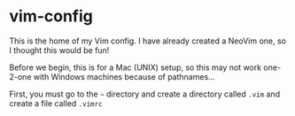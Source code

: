 # vim-config
This is the home of my Vim config. I have already created a NeoVim one, so I thought this would be fun!

Before we begin, this is for a Mac (UNIX) setup, so this may not work one-2-one with Windows machines because of pathnames...

First, you must go to the `~` directory and create a directory called `.vim` and create a file called `.vimrc`
